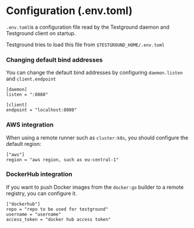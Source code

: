 # Configuration \(.env.toml\)

`.env.toml`is a configuration file read by the Testground daemon and Testground client on startup.

Testground tries to load this file from `$TESTGROUND_HOME/.env.toml`

### Changing default bind addresses

You can change the default bind addresses by configuring `daemon.listen` and `client.endpoint`

```text
[daemon]
listen = ":8080"

[client]
endpoint = "localhost:8080"
```

### AWS integration

When using a remote runner such as `cluster:k8s`, you should configure the default region:

```text
["aws"]
region = "aws region, such as eu-central-1"
```

### DockerHub integration

If you want to push Docker images from the `docker:go` builder to a remote registry, you can configure it.

```text
["dockerhub"]
repo = "repo to be used for testground"
username = "username"
access_token = "docker hub access token"
```



